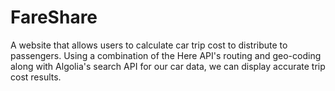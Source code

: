 # FareShare

A website that allows users to calculate car trip cost to distribute to passengers. Using a combination of the Here API's routing and geo-coding along with Algolia's search API for our car data, we can display accurate trip cost results. 